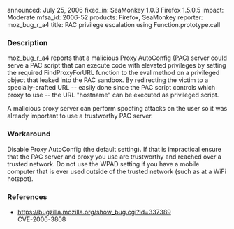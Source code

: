 announced: July 25, 2006
fixed_in: SeaMonkey 1.0.3
          Firefox 1.5.0.5
impact: Moderate
mfsa_id: 2006-52
products: Firefox, SeaMonkey
reporter: moz_bug_r_a4
title: PAC privilege escalation using Function.prototype.call

<h3>Description</h3>

<p>moz_bug_r_a4 reports that a malicious Proxy AutoConfig (PAC) server could
serve a PAC script that can execute code with elevated privileges by
setting the required FindProxyForURL function to the eval method on
a privileged object that leaked into the PAC sandbox. By redirecting
the victim to a specially-crafted URL -- easily done since the PAC script
controls which proxy to use -- the URL "hostname" can be executed as
privileged script.</p>

<p>A malicious proxy server can perform spoofing attacks on the user so
it was already important to use a trustworthy PAC server.</p>

<h3>Workaround</h3>

<p>Disable Proxy AutoConfig (the default setting). If that is impractical
ensure that the PAC server and proxy you use are trustworthy and reached
over a trusted network. Do not use the WPAD setting if you have a mobile
computer that is ever used outside of the trusted network (such as at
a WiFi hotspot).</p>

<h3>References</h3>

<ul>
<li><a href="https://bugzilla.mozilla.org/show_bug.cgi?id=337389">
https://bugzilla.mozilla.org/show_bug.cgi?id=337389</a><br/>
CVE-2006-3808</li>
</ul>



